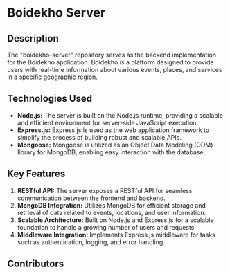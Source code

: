 # Boidekho Server

## Description

The "boidekho-server" repository serves as the backend implementation for the Boidekho application. Boidekho is a platform designed to provide users with real-time information about various events, places, and services in a specific geographic region.

## Technologies Used

- **Node.js:** The server is built on the Node.js runtime, providing a scalable and efficient environment for server-side JavaScript execution.
- **Express.js:** Express.js is used as the web application framework to simplify the process of building robust and scalable APIs.
- **Mongoose:** Mongoose is utilized as an Object Data Modeling (ODM) library for MongoDB, enabling easy interaction with the database.

## Key Features

1. **RESTful API:** The server exposes a RESTful API for seamless communication between the frontend and backend.
2. **MongoDB Integration:** Utilizes MongoDB for efficient storage and retrieval of data related to events, locations, and user information.
3. **Scalable Architecture:** Built on Node.js and Express.js for a scalable foundation to handle a growing number of users and requests.
4. **Middleware Integration:** Implements Express.js middleware for tasks such as authentication, logging, and error handling.

## Contributors
